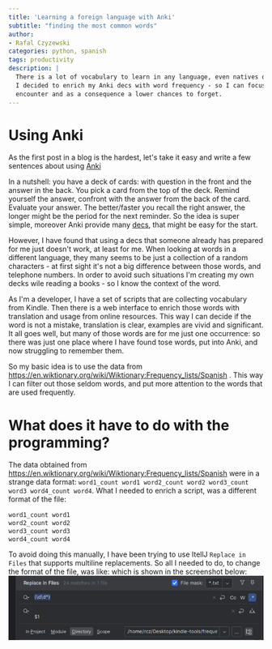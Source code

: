 ```yaml
---
title: 'Learning a foreign language with Anki'
subtitle: "finding the most common words"
author:
- Rafal Czyzewski
categories: python, spanish
tags: productivity 
description: |
  There is a lot of vocabulary to learn in any language, even natives don't know them all. 
  I decided to enrich my Anki decs with word frequency - so I can focus on the words that I have higher chanes to 
  encounter and as a consequence a lower chances to forget.
---
```

# Using Anki

As the first post in a blog is the hardest, let's take it easy and write a few sentences about
using [Anki](https://apps.ankiweb.net/)

In a nutshell: you have a deck of cards: with question in the front and the answer in the back. You pick a card from the
top of the deck. Remind yourself the answer, confront with the answer from the back of the card. Evaluate your answer.
The better/faster you recall the right answer, the longer might be the period for the next reminder.
So the idea is super simple, moreover Anki  provide many [decs](https://ankiweb.net/shared/decks), that might be easy for the
start.

However, I have found that using a decs that someone already has prepared for me just doesn't work, at least for me.
When looking at words in a different language, they many seems to be just a collection of a random characters - at first
sight it's not a big difference between those words, and telephone numbers.
In order to avoid such situations I'm creating my own decks wile reading a books - so I know the context of the word.

As I'm a developer, I have a set of scripts that are collecting vocabulary from Kindle. Then there is a web interface to
enrich those words with translation and usage from online resources.
This way I can decide if the word is not a mistake, translation is clear, examples are vivid and significant.  
It all goes well, but many of those words are for me just one occurrence: so there was just one place where I have
found tose words, put into Anki, and now struggling to remember them.

So my basic idea is to use the data from https://en.wiktionary.org/wiki/Wiktionary:Frequency_lists/Spanish . 
This way I can filter out those seldom words, and put more attention to the words that are used frequently. 

# What does it have to do with the programming? 

The data obtained from https://en.wiktionary.org/wiki/Wiktionary:Frequency_lists/Spanish were in a strange data format:
`word1_count word1 word2_count word2 word3_count word3 word4_count word4`. What I needed to enrich a script, was a
different format of the file:
```
word1_count word1 
word2_count word2 
word3_count word3 
word4_count word4
```
To avoid doing this manually, I have been trying to use ItellJ `Replace in Files` that supports multiline replacements. 
So all I needed to do, to change the format of the file, was like: 
 which is shown in the screenshot below:
![PyCharm - Replace in Files](/assets/posts/multiline_replacement.png)





